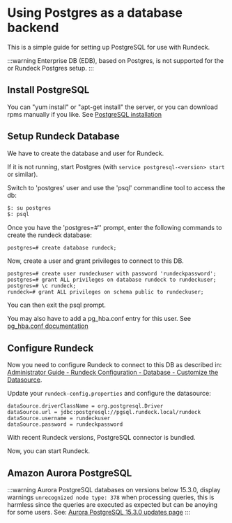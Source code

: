 # Using Postgres as a database backend

This is a simple guide for setting up PostgreSQL for use with Rundeck.

:::warning
Enterprise DB (EDB), based on Postgres, is not supported for the  or Rundeck Postgres setup.
:::

## Install PostgreSQL

You can "yum install" or "apt-get install" the server, or you can download rpms manually if you like. See [PostgreSQL installation](https://wiki.postgresql.org/wiki/Detailed_installation_guides)

## Setup Rundeck Database

We have to create the database and user for Rundeck.

If it is not running, start Postgres (with `service postgresql-<version> start` or similar).

Switch to 'postgres' user and use the 'psql' commandline tool to access the db:

```bash
$: su postgres
$: psql
```

Once you have the 'postgres=#'' prompt, enter the following commands to create the rundeck database:

```shell
postgres=# create database rundeck;
```

Now, create a user and grant privileges to connect to this DB.

```shell
postgres=# create user rundeckuser with password 'rundeckpassword';
postgres=# grant ALL privileges on database rundeck to rundeckuser;
postgres=# \c rundeck;
rundeck=# grant ALL privileges on schema public to rundeckuser;
```

You can then exit the psql prompt.

You may also have to add a pg_hba.conf entry for this user. See [pg_hba.conf documentation](https://www.postgresql.org/docs/9.5/static/auth-pg-hba-conf.html)

## Configure Rundeck

Now you need to configure Rundeck to connect to this DB as described in: [Administrator Guide - Rundeck Configuration - Database - Customize the Datasource](/administration/configuration/database/index.md#customize-the-datasource).

Update your `rundeck-config.properties` and configure the datasource:

```properties
dataSource.driverClassName = org.postgresql.Driver
dataSource.url = jdbc:postgresql://pgsql.rundeck.local/rundeck
dataSource.username = rundeckuser
dataSource.password = rundeckpassword
```

With recent Rundeck versions, PostgreSQL connector is bundled.

Now, you can start Rundeck.

## Amazon Aurora PostgreSQL
:::warning
Aurora PostgreSQL databases on versions below 15.3.0, display warnings `unrecognized node type: 378` when processing queries, this is harmless since the queries are executed as expected but can be anoying for some users.
See: [Aurora PostgreSQL 15.3.0 updates page](https://docs.aws.amazon.com/AmazonRDS/latest/AuroraPostgreSQLReleaseNotes/AuroraPostgreSQL.Updates.html#AuroraPostgreSQL.Updates.20180305.1530) 
:::
